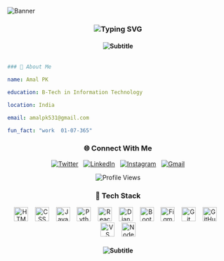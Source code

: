 ![Banner](https://github.com/amalpk531/amalpk531/blob/main/ccooddeee.gif)

<h3 align="center">
  <img src="https://readme-typing-svg.herokuapp.com/?font=JetBrains+Mono&size=30&duration=3000&pause=30000&color=58A6FF&center=true&vCenter=true&width=500&lines=Hi+%F0%9F%91%8B%2C+I'm+Amal+PK" alt="Typing SVG" />
</h3>


<div>

  <h4 align="center">
    <img src="https://readme-typing-svg.herokuapp.com/?font=Source+Code+Pro&size=15&duration=2000&pause=1000&color=7D8590&center=true&vCenter=true&width=600&lines=A+passionate+developer+from+India;Always+learning+new+technologies" alt="Subtitle" />
  </h4>
  
<div>
  
```yaml

### 🚀 About Me

name: Amal PK

education: B-Tech in Information Technology

location: India

email: amalpk531@gmail.com

fun_fact: "work  01-07-365"

```
</div>

  



<div align="center">

</div>


<div align="center">

### 🌐 Connect With Me

[![Twitter](https://img.shields.io/badge/Twitter-1DA1F2?style=for-the-badge&logo=twitter&logoColor=white)](https://twitter.com/amal_5_3_1_)
&nbsp;
[![LinkedIn](https://img.shields.io/badge/LinkedIn-0077B5?style=for-the-badge&logo=linkedin&logoColor=white)](https://www.linkedin.com/in/amal-pk/)
&nbsp;
[![Instagram](https://img.shields.io/badge/Instagram-E4405F?style=for-the-badge&logo=instagram&logoColor=white)](https://www.instagram.com/_amal_p.k_)
&nbsp;
[![Gmail](https://img.shields.io/badge/Gmail-D14836?style=for-the-badge&logo=gmail&logoColor=white)](mailto:amalpk531@gmail.com)

</div>
<div align="center">  
 
  ![Profile Views](https://komarev.com/ghpvc/?username=amalpk531&color=58a6ff&style=for-the-badge&label=PROFILE+VIEWS)
</div>

<div align="center">
  <h3>🚀 Tech Stack</h3>
  <p align="center">
    <img src="https://skillicons.dev/icons?i=html" height="32" alt="HTML"/>
    &nbsp;&nbsp;
    <img src="https://skillicons.dev/icons?i=css" height="32" alt="CSS"/>
    &nbsp;&nbsp;
    <img src="https://skillicons.dev/icons?i=js" height="32" alt="JavaScript"/>
    &nbsp;&nbsp;
    <img src="https://skillicons.dev/icons?i=python" height="32" alt="Python"/>
    &nbsp;&nbsp;
    <img src="https://skillicons.dev/icons?i=react" height="32" alt="React"/>
    &nbsp;&nbsp;
    <img src="https://skillicons.dev/icons?i=django" height="32" alt="Django"/>
    &nbsp;&nbsp;
    <img src="https://skillicons.dev/icons?i=bootstrap" height="32" alt="Bootstrap"/>
    &nbsp;&nbsp;
    <img src="https://skillicons.dev/icons?i=figma" height="32" alt="Figma"/>
    &nbsp;&nbsp;
    <img src="https://skillicons.dev/icons?i=git" height="32" alt="Git"/>
    &nbsp;&nbsp;
    <img src="https://skillicons.dev/icons?i=github" height="32" alt="GitHub"/>
    &nbsp;&nbsp;
    <img src="https://skillicons.dev/icons?i=vscode" height="32" alt="VS Code"/>
    &nbsp;&nbsp;
    <img src="https://skillicons.dev/icons?i=nodejs" height="32" alt="Node.js"/>
  </p>
</div>

  <h4 align="center">
    <img src="https://readme-typing-svg.herokuapp.com/?font=Source+Code+Pro&size=15&duration=5000&pause=3000&color=7D8590&center=true&vCenter=true&width=600&lines='+make+your+action+reflects+your+word+'"" alt="Subtitle" />
  </h4>
